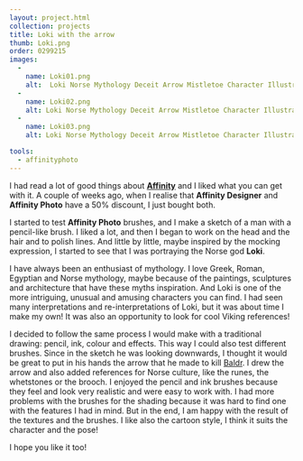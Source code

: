 ```yaml
---
layout: project.html
collection: projects
title: Loki with the arrow
thumb: Loki.png
order: 0299215
images:
  -
    name: Loki01.png
    alt:  Loki Norse Mythology Deceit Arrow Mistletoe Character Illustration
  -
    name: Loki02.png
    alt: Loki Norse Mythology Deceit Arrow Mistletoe Character Illustration Detail
  -
    name: Loki03.png
    alt: Loki Norse Mythology Deceit Arrow Mistletoe Character Illustration Process

tools:
  - affinityphoto
---
```

I had read a lot of good things about [**Affinity**](https://affinity.serif.com/) and I liked what you can get with it. A couple of weeks ago, when I realise that **Affinity Designer** and **Affinity Photo** have a 50% discount, I just bought both.

I started to test **Affinity Photo** brushes, and I make a sketch of a man with a pencil-like brush. I liked a lot, and then I began to work on the head and the hair and to polish lines. And little by little, maybe inspired by the mocking expression, I started to see that I was portraying the Norse god **Loki**.

I have always been an enthusiast of mythology. I love Greek, Roman, Egyptian and Norse mythology, maybe because of the paintings, sculptures and architecture that have these myths inspiration. And Loki is one of the more intriguing, unusual and amusing characters you can find. I had seen many interpretations and re-interpretations of Loki, but it was about time I make my own! It was also an opportunity to look for cool Viking references!

I decided to follow the same process I would make with a traditional drawing: pencil, ink, colour and effects. This way I could also test different brushes. Since in the sketch he was looking downwards, I thought it would be great to put in his hands the arrow that he made to kill [Baldr](https://en.wikipedia.org/wiki/Baldr). I drew the arrow and also added references for Norse culture, like the runes, the whetstones or the brooch. I enjoyed the pencil and ink brushes because they feel and look very realistic and were easy to work with. I had more problems with the brushes for the shading because it was hard to find one with the features I had in mind. But in the end, I am happy with the result of the textures and the brushes. I like also the cartoon style, I think it suits the character and the pose!

I hope you like it too!
